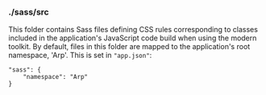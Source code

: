 ### ./sass/src

This folder contains Sass files defining CSS rules corresponding to classes
included in the application's JavaScript code build when using the modern toolkit.
By default, files in this folder are mapped to the application's root namespace, 'Arp'.
This is set in `"app.json"`:

    "sass": {
        "namespace": "Arp"
    }